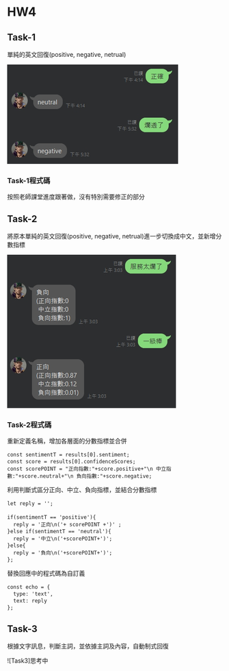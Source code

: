 # HW4 #


## Task-1 ##

單純的英文回復(positive, negative, netrual)

![Task1](https://github.com/emeraldChung/LAT/blob/main/Homework4/task1.jpg)



### Task-1程式碼 ###

按照老師課堂進度跟著做，沒有特別需要修正的部分



## Task-2 ##

將原本單純的英文回復(positive, negative, netrual)進一步切換成中文，並新增分數指標

![Task2](https://github.com/emeraldChung/LAT/blob/main/Homework4/task2.jpg)



### Task-2程式碼 ###

重新定義名稱，增加各層面的分數指標並合併

    const sentimentT = results[0].sentiment;
    const score = results[0].confidenceScores;
    const scorePOINT = "正向指數:"+score.positive+"\n 中立指數:"+score.neutral+"\n 負向指數:"+score.negative;
    
利用判斷式區分正向、中立、負向指標，並結合分數指標

    let reply = '';

    if(sentimentT == 'positive'){
      reply = '正向\n('+ scorePOINT +')' ;
    }else if(sentimentT == 'neutral'){
      reply = '中立\n('+scorePOINT+')';
    }else{
      reply = '負向\n('+scorePOINT+')';
    };
   
   
替換回應中的程式碼為自訂義

    const echo = {
      type: 'text',
      text: reply
    };
    
    

## Task-3 ##

根據文字訊息，判斷主詞，並依據主詞及內容，自動制式回復

![Task3]思考中


